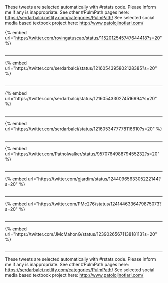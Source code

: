 

These tweets are selected automatically with #rstats code. Please inform me if any is inappropriate.
See other #PulmPath pages here: https://serdarbalci.netlify.com/categories/PulmPath/ 
See selected social media based textbook project here: http://www.patolojinotlari.com/

{% embed url="https://twitter.com/rovingatuscap/status/1152012545747644418?s=20" %}<br>
<br>
<hr>
{% embed url="https://twitter.com/serdarbalci/status/1216054395802128385?s=20" %}<br>
<br>
<hr>
{% embed url="https://twitter.com/serdarbalci/status/1216054330274516994?s=20" %}<br>
<br>
<hr>
{% embed url="https://twitter.com/serdarbalci/status/1216053477778116610?s=20" %}<br>
<br>
<hr>
{% embed url="https://twitter.com/Patholwalker/status/957076498879455232?s=20" %}<br>
<br>
<hr>
{% embed url="https://twitter.com/gjardim/status/1244096563305222144?s=20" %}<br>
<br>
<hr>
{% embed url="https://twitter.com/PMc276/status/1241446336479875073?s=20" %}<br>
<br>
<hr>
{% embed url="https://twitter.com/JMcMahonG/status/1239026567113818113?s=20" %}<br>
<br>
<hr>


These tweets are selected automatically with #rstats code. Please inform me if any is inappropriate.
See other #PulmPath pages here: https://serdarbalci.netlify.com/categories/PulmPath/ 
See selected social media based textbook project here: http://www.patolojinotlari.com/
